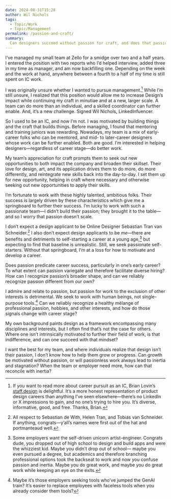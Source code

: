 ```yaml
---
date: 2024-08-31T15:28
author: Wil Nichols
tags:
  - Topic/Work
  - Topic/Management
permalink: /passion-and-craft/
summary: 
  Can designers succeed without passion for craft, and does that passion predicate career success?
---
```


I’ve managed my small team at Zello for a smidge over two and a half years. I entered the position with two reports who I’d helped interview, added three in my time as manager, and am now backfilling one. Depending on the week and the work at hand, anywhere between a fourth to a half of my time is still spent on IC work.

I was originally unsure whether I wanted to pursue management.[^1] While I’m still unsure, I realized that this position would allow me to increase Design’s impact while continuing my craft in minutiae and at a new, larger scale. A team can do more than an individual, and a skilled coordinator can further enable. And, it’s a new challenge. Signed Wil Nichols, LinkedInfuencer. 

So I used to be an IC, and now I’m not. I was motivated by building things and the craft that builds things. Before managing, I found that mentoring and training juniors was rewarding. Nowadays, my team is a mix of early-career folks who can be mentored, and mid- to later-career designers whose work can be further enabled. Both are good. I’m interested in helping designers—regardless of career stage—do better work.

My team’s appreciation for craft prompts them to seek out new opportunities to both impact the company and broaden their skillset. Their love for design, art, and its application drives them to do more, do more differently, and reintegrate new skills back into the day-to-day. I set them up for new opportunity, helping in craft where necessary and otherwise seeking out new opportunities to apply their skills. 

I’m fortunate to work with these highly talented, ambitious folks. Their success is largely driven by these characteristics which give me a springboard to further their success. I’m lucky to work with such a passionate team—I didn’t build their passion; they brought it to the table—and so I worry that passion doesn’t scale. 

I don’t expect a design applicant to be Online Designer Sebastian Tran van Schneider.[^2] I also don’t expect design applicants to be _me_—there are benefits and detriments to self-starting a career at a young age,[^3] but expecting to find that baseline is unrealistic. Still, we seek passionate self-starters. Without that springboard, I’m at a loss for how to motivate and develop a career.

Does passion predicate career success, particularly in one’s early career? To what extent can passion variegate and therefore facilitate diverse hiring? How can I recognize passion’s broader shape, and can we reliably recognize passion different from our own?

I admire and relate to passion, but passion for work to the exclusion of other interests is detrimental. We seek to work with human beings, not single-purpose tools.[^4] Can we reliably recognize a healthy mélange of professional passion, hobbies, and other interests, and how do those signals change with career stage?

My own background paints design as a framework encompassing many disciplines and interests, but I often find that’s not the case for others. Where one isn’t intrinsically motivated to further  their field of work, is that indifference, and can one succeed with that mindset?

I want the best for my team, and where individuals realize that design isn’t their passion, I don’t know how to help them grow or progress. Can growth be motivated without passion, or will passionless work always lead to inertia and stagnation? When the team or employer need more, how can that reconcile with inertia?

[^1]: If you want to read more about career pursuit as an IC, Brian Lovin’s [staff.design](https://staff.design) is delightful. It’s a more honest representation of product design careers than anything I’ve seen elsewhere—there’s no LinkedIn or X impressions to gain, and no one’s trying to hire you. It’s diverse, informative, good, and free. Thanks, Brian.

[^2]: All respect to Sebastian de With, Helen Tran, and Tobias van Schneider. If anything, congrats—y’all’s names were first out of the hat and portmanteaud well.

[^3]: Some employers want the self-driven unicorn artist-engineer. Congrats dude, you dropped out of high school to design and build apps and were the whizziest kid. Maybe you didn’t drop out of school— maybe you even pursued a degree, but academics and therefore branching professional options took the backseat to work and now you confuse passion and inertia. Maybe you do great work, and maybe you do great work while keeping an eye on the exits. 

[^4]: Maybe it’s those employers seeking tools who’ve jumped the GenAI train? It’s easier to replace employees with faceless tools when you already consider them tools?
